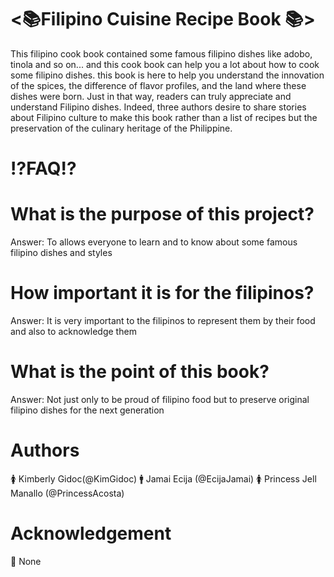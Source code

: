 # <📚Filipino Cuisine Recipe Book 📚>

This filipino cook book contained some famous filipino dishes like adobo, tinola and so on... and this cook book can help you a lot about how to cook some filipino dishes. this book is here to help you understand the innovation of the spices, the difference of flavor profiles, and the land where these dishes were born. Just in that way, readers can truly appreciate and understand Filipino dishes. Indeed, three authors desire to share stories about Filipino culture to make this book rather than a list of recipes but the preservation of the culinary heritage of the Philippine.
# ⁉️FAQ⁉️
# What is the purpose of this project?
Answer: To allows everyone to learn and to know about some famous filipino dishes and styles
# How important it is for the filipinos?
Answer: It is very important to the filipinos to represent them by their food and also to acknowledge them
# What is the point of this book?
Answer: Not just only to be proud of filipino food but to preserve original filipino dishes for the next generation
# Authors
🚺 Kimberly Gidoc(@KimGidoc)
🚹 Jamai Ecija (@EcijaJamai)
🚺 Princess Jell Manallo (@PrincessAcosta)
# Acknowledgement
🤷 None






